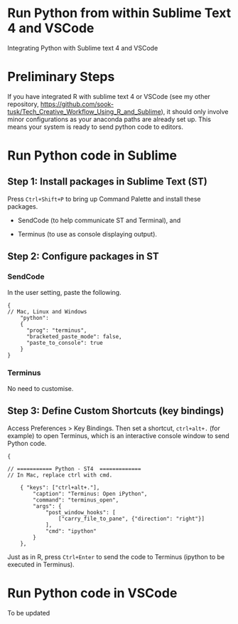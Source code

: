 # Run Python from within Sublime Text 4 and VSCode

Integrating Python with Sublime text 4 and VSCode

# Preliminary Steps
If you have integrated R with sublime text 4 or VSCode (see my other repository, https://github.com/sook-tusk/Tech_Creative_Workflow_Using_R_and_Sublime), it should only involve minor configurations as your anaconda paths are already set up. This means your system is ready to send python code to editors.


# Run Python code in Sublime

## Step 1: Install packages in Sublime Text (ST)
Press `Ctrl+Shift+P` to bring up Command Palette and install these packages.
- SendCode (to help communicate ST and Terminal), and

- Terminus (to use as console displaying output).

## Step 2: Configure packages in ST

### SendCode
In the user setting, paste the following.
```{json}
{
// Mac, Linux and Windows
    "python":
    {
      "prog": "terminus",
      "bracketed_paste_mode": false,
      "paste_to_console": true
    }
}
```
### Terminus
No need to customise.

## Step 3: Define Custom Shortcuts (key bindings)
Access Preferences > Key Bindings. Then set a shortcut, `ctrl+alt+.` (for example) to open Terminus, which is an interactive console window to send Python code.
```{json}
{

// =========== Python - ST4  =============
// In Mac, replace ctrl with cmd.

    { "keys": ["ctrl+alt+."],
        "caption": "Terminus: Open iPython",
        "command": "terminus_open",
        "args": {
            "post_window_hooks": [
                ["carry_file_to_pane", {"direction": "right"}]
            ],
            "cmd": "ipython"
        }
    },
```

Just as in R, press `Ctrl+Enter` to send the code
to Terminus (ipython to be executed in Terminus).

# Run Python code in VSCode
To be updated